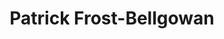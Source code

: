 ---
title: "Patrick Frost-Bellgowan"
presenter_id: patrick_frost-bellgowan
layout: member_all_presentations
permalink: /member_full_publications/:presenter_id/
---